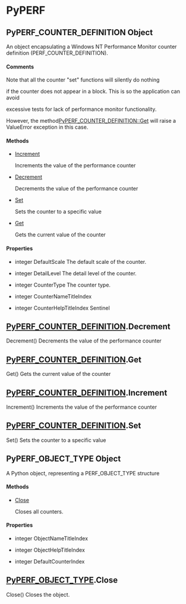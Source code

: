 # PyPERF

## PyPERF\_COUNTER\_DEFINITION Object



An object encapsulating a Windows NT Performance Monitor counter definition \(PERF\_COUNTER\_DEFINITION\)\.

#### Comments


Note that all the counter "set" functions will silently do nothing 

if the counter does not appear in a block\.  This is so the application can avoid 

excessive tests for lack of performance monitor functionality\. 

However, the method[PyPERF\_COUNTER\_DEFINITION::Get](PyPERF.md#pyperfcounter_definition_get) will raise a ValueError exception in this case\.

#### Methods


  - [Increment](PyPERF.md#pyperfcounter_definition_increment)

    Increments the value of the performance counter&nbsp;

  - [Decrement](PyPERF.md#pyperfcounter_definition_decrement)

    Decrements the value of the performance counter&nbsp;

  - [Set](PyPERF.md#pyperfcounter_definition_set)

    Sets the counter to a specific value&nbsp;

  - [Get](PyPERF.md#pyperfcounter_definition_get)

    Gets the current value of the counter&nbsp;

#### Properties

  - integer DefaultScale
    The default scale of the counter\.

  - integer DetailLevel
    The detail level of the counter\.

  - integer CounterType
    The counter type\.

  - integer CounterNameTitleIndex
    

  - integer CounterHelpTitleIndex
    Sentinel

## [PyPERF\_COUNTER\_DEFINITION](PyPERF.md#pyperfcounter_definition)\.Decrement

Decrement\(\)
Decrements the value of the performance counter

## [PyPERF\_COUNTER\_DEFINITION](PyPERF.md#pyperfcounter_definition)\.Get

Get\(\)
Gets the current value of the counter

## [PyPERF\_COUNTER\_DEFINITION](PyPERF.md#pyperfcounter_definition)\.Increment

Increment\(\)
Increments the value of the performance counter

## [PyPERF\_COUNTER\_DEFINITION](PyPERF.md#pyperfcounter_definition)\.Set

Set\(\)
Sets the counter to a specific value

## PyPERF\_OBJECT\_TYPE Object



A Python object, representing a PERF\_OBJECT\_TYPE structure

#### Methods


  - [Close](PyPERF.md#pyperfobject_type_close)

    Closes all counters\.&nbsp;

#### Properties

  - integer ObjectNameTitleIndex
    

  - integer ObjectHelpTitleIndex
    

  - integer DefaultCounterIndex
    

## [PyPERF\_OBJECT\_TYPE](PyPERF.md#pyperfobject_type)\.Close

Close\(\)
Closes the object\.